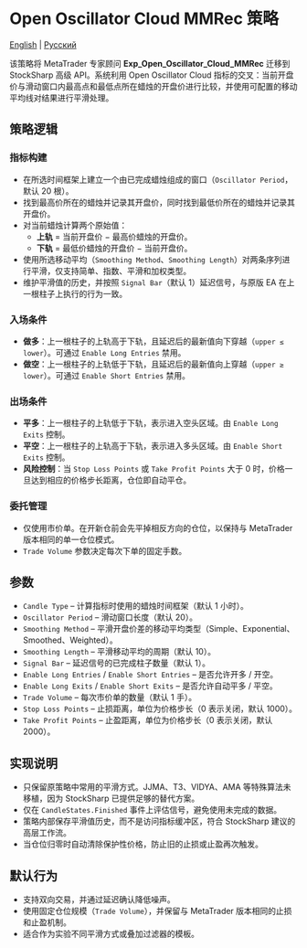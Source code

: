 # Open Oscillator Cloud MMRec 策略
[English](README.md) | [Русский](README_ru.md)

该策略将 MetaTrader 专家顾问 **Exp_Open_Oscillator_Cloud_MMRec** 迁移到 StockSharp 高级 API。系统利用 Open Oscillator Cloud 指标的交叉：当前开盘价与滑动窗口内最高点和最低点所在蜡烛的开盘价进行比较，并使用可配置的移动平均线对结果进行平滑处理。

## 策略逻辑

### 指标构建
- 在所选时间框架上建立一个由已完成蜡烛组成的窗口（`Oscillator Period`，默认 20 根）。
- 找到最高价所在的蜡烛并记录其开盘价，同时找到最低价所在的蜡烛并记录其开盘价。
- 对当前蜡烛计算两个原始值：
  - **上轨** = 当前开盘价 − 最高价蜡烛的开盘价。
  - **下轨** = 最低价蜡烛的开盘价 − 当前开盘价。
- 使用所选移动平均（`Smoothing Method`、`Smoothing Length`）对两条序列进行平滑，仅支持简单、指数、平滑和加权类型。
- 维护平滑值的历史，并按照 `Signal Bar`（默认 1）延迟信号，与原版 EA 在上一根柱子上执行的行为一致。

### 入场条件
- **做多**：上一根柱子的上轨高于下轨，且延迟后的最新值向下穿越（`upper ≤ lower`）。可通过 `Enable Long Entries` 禁用。
- **做空**：上一根柱子的上轨低于下轨，且延迟后的最新值向上穿越（`upper ≥ lower`）。可通过 `Enable Short Entries` 禁用。

### 出场条件
- **平多**：上一根柱子的上轨低于下轨，表示进入空头区域。由 `Enable Long Exits` 控制。
- **平空**：上一根柱子的上轨高于下轨，表示进入多头区域。由 `Enable Short Exits` 控制。
- **风险控制**：当 `Stop Loss Points` 或 `Take Profit Points` 大于 0 时，价格一旦达到相应的价格步长距离，仓位即自动平仓。

### 委托管理
- 仅使用市价单。在开新仓前会先平掉相反方向的仓位，以保持与 MetaTrader 版本相同的单一仓位模式。
- `Trade Volume` 参数决定每次下单的固定手数。

## 参数
- `Candle Type` – 计算指标时使用的蜡烛时间框架（默认 1 小时）。
- `Oscillator Period` – 滑动窗口长度（默认 20）。
- `Smoothing Method` – 平滑开盘价差的移动平均类型（Simple、Exponential、Smoothed、Weighted）。
- `Smoothing Length` – 平滑移动平均的周期（默认 10）。
- `Signal Bar` – 延迟信号的已完成柱子数量（默认 1）。
- `Enable Long Entries` / `Enable Short Entries` – 是否允许开多 / 开空。
- `Enable Long Exits` / `Enable Short Exits` – 是否允许自动平多 / 平空。
- `Trade Volume` – 每次市价单的数量（默认 1 手）。
- `Stop Loss Points` – 止损距离，单位为价格步长（0 表示关闭，默认 1000）。
- `Take Profit Points` – 止盈距离，单位为价格步长（0 表示关闭，默认 2000）。

## 实现说明
- 只保留原策略中常用的平滑方式。JJMA、T3、VIDYA、AMA 等特殊算法未移植，因为 StockSharp 已提供足够的替代方案。
- 仅在 `CandleStates.Finished` 事件上评估信号，避免使用未完成的数据。
- 策略内部保存平滑值历史，而不是访问指标缓冲区，符合 StockSharp 建议的高层工作流。
- 当仓位归零时自动清除保护性价格，防止旧的止损或止盈再次触发。

## 默认行为
- 支持双向交易，并通过延迟确认降低噪声。
- 使用固定仓位规模（`Trade Volume`），并保留与 MetaTrader 版本相同的止损和止盈机制。
- 适合作为实验不同平滑方式或叠加过滤器的模板。
